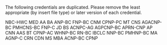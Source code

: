 The following credentials are duplicated. Please remove the least appropriate (by insert file type)
or later version of each credential. 

NBC-HWC
MED
AA
BA
ANP-BC
FNP-BC
CNM
CPNP-PC
MT
CNS
AGACNP-BC
PMHCNS-BC
FNP-C
JD
BS
ACNPC-AG
AGPCNP-BC
APRN-CNP
AP
CNN
AAS
BT
CPNP-AC
WHNP-BC
RN-BC
IBCLC
NNP-BC
PMHNP-BC
MA
AGNP-C
CRN
CDN
MS
MBA
ACNP-BC
CPNP
